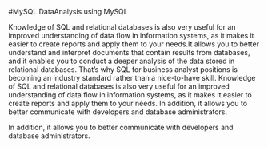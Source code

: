 #MySQL
DataAnalysis using MySQL

Knowledge of SQL and relational databases is also very useful for an improved understanding of data flow in information systems, as it makes it easier to create reports and apply them to your needs.It allows you to better understand and interpret documents that contain results from databases, and it enables you to conduct a deeper analysis of the data stored in relational databases. That’s why SQL for business analyst positions is becoming an industry standard rather than a nice-to-have skill. Knowledge of SQL and relational databases is also very useful for an improved understanding of data flow in information systems, as it makes it easier to create reports and apply them to your needs. In addition, it allows you to better communicate with developers and database administrators.

 In addition, it allows you to better communicate with developers and database administrators.
